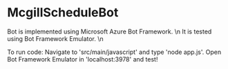 # McgillScheduleBot

Bot is implemented using Microsoft Azure Bot Framework. \n
It is tested using Bot Framework Emulator. \n

To run code:
Navigate to 'src/main/javascript' and type 'node app.js'.
Open Bot Framework Emulator in 'localhost:3978' and test!
